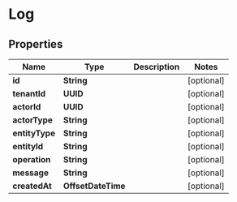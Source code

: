 

# Log


## Properties

| Name | Type | Description | Notes |
|------------ | ------------- | ------------- | -------------|
|**id** | **String** |  |  [optional] |
|**tenantId** | **UUID** |  |  [optional] |
|**actorId** | **UUID** |  |  [optional] |
|**actorType** | **String** |  |  [optional] |
|**entityType** | **String** |  |  [optional] |
|**entityId** | **String** |  |  [optional] |
|**operation** | **String** |  |  [optional] |
|**message** | **String** |  |  [optional] |
|**createdAt** | **OffsetDateTime** |  |  [optional] |



